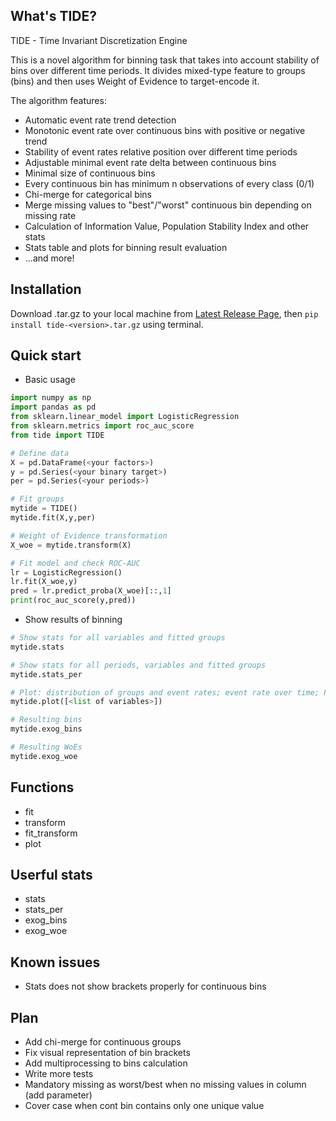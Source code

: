 ## What's TIDE?

TIDE - Time Invariant Discretization Engine

This is a novel algorithm for binning task that takes into account stability of bins over different time periods.
It divides mixed-type feature to groups (bins) and then uses Weight of Evidence to target-encode it.

The algorithm features:
- Automatic event rate trend detection
- Monotonic event rate over continuous bins with positive or negative trend
- Stability of event rates relative position over different time periods
- Adjustable minimal event rate delta between continuous bins 
- Minimal size of continuous bins
- Every continuous bin has minimum n observations of every class (0/1)
- Chi-merge for categorical bins
- Merge missing values to "best"/"worst" continuous bin depending on missing rate
- Calculation of Information Value, Population Stability Index and other stats
- Stats table and plots for binning result evaluation
- ...and more!

## Installation
Download .tar.gz to your local machine from [Latest Release Page](https://github.com/leonidgarin/TIDE/releases/latest), then `pip install tide-<version>.tar.gz` using terminal.

## Quick start
- Basic usage
```Python
import numpy as np
import pandas as pd
from sklearn.linear_model import LogisticRegression
from sklearn.metrics import roc_auc_score
from tide import TIDE

# Define data
X = pd.DataFrame(<your factors>)
y = pd.Series(<your binary target>)
per = pd.Series(<your periods>)

# Fit groups
mytide = TIDE()
mytide.fit(X,y,per)

# Weight of Evidence transformation
X_woe = mytide.transform(X)

# Fit model and check ROC-AUC
lr = LogisticRegression()
lr.fit(X_woe,y)
pred = lr.predict_proba(X_woe)[::,1]
print(roc_auc_score(y,pred))
```
- Show results of binning
```Python
# Show stats for all variables and fitted groups
mytide.stats

# Show stats for all periods, variables and fitted groups 
mytide.stats_per

# Plot: distribution of groups and event rates; event rate over time; PSI over time
mytide.plot([<list of variables>])

# Resulting bins
mytide.exog_bins

# Resulting WoEs
mytide.exog_woe
```
## Functions
- fit
- transform
- fit_transform
- plot

## Userful stats
- stats
- stats_per
- exog_bins
- exog_woe

## Known issues
- Stats does not show brackets properly for continuous bins

## Plan
- Add chi-merge for continuous groups
- Fix visual representation of bin brackets
- Add multiprocessing to bins calculation
- Write more tests
- Mandatory missing as worst/best when no missing values in column (add parameter)
- Cover case when cont bin contains only one unique value